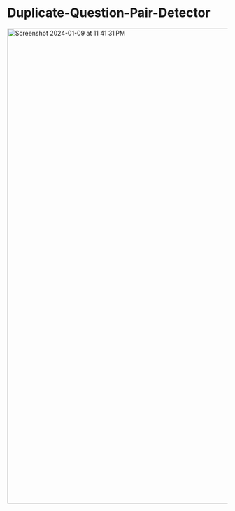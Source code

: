 # Duplicate-Question-Pair-Detector

<img width="1086" alt="Screenshot 2024-01-09 at 11 41 31 PM" src="https://github.com/Rounak396/Duplicate-Question-Pair-Detector/assets/98696211/de4bac39-1a51-4608-a3f8-572146adf51e">
